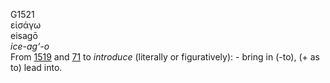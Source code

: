<body>
  <p>G1521<br>  εἰσάγω  <br> eisagō  <br><i>ice-ag‘-o </i><br>From <a href="g1519.htm">1519</a> and <a href="g0071.htm">71</a>  to <i>introduce</i> (literally or figuratively): - bring in (-to), (+ as to) lead into.<br></p>
 </body>